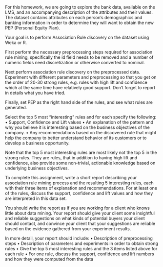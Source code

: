 For this homework, we are going to explore the bank data, available on the LMS, and an accompanying description of the attributes and their values.  The dataset contains attributes on each person’s demographics and banking information in order to determine they will want to obtain the new PEP (Personal Equity Plan).  

Your goal is to perform Association Rule discovery on the dataset using Weka or R.

First perform the necessary preprocessing steps required for association rule mining, specifically the id field needs to be removed and a number of numeric fields need discretization or otherwise converted to nominal.  

Next perform association rule discovery on the preprocessed data.  Experiment with different parameters and preprocessing so that you get on the order of 20-30 strong rules, e.g. rules with high lift and confidence which at the same time have relatively good support. Don’t forget to report in details what you have tried.

Finally, set PEP as the right hand side of the rules, and see what rules are generated.

Select the top 5 most “interesting” rules and for each specify the following:
•	Support, Confidence and Lift values
•	An explanation of the pattern and why you believe it is interesting based on the business objectives of the company.
•	Any recommendations based on the discovered rule that might help the company to better understand behavior of its customers or to develop a business opportunity.

Note that the top 5 most interesting rules are most likely not the top 5 in the strong rules.  They are rules, that in addition to having high lift and confidence, also provide some non-trivial, actionable knowledge based on underlying business objectives.

To complete this assignment, write a short report describing your association rule mining process and the resulting 5 interesting rules, each with their three items of explanation and recommendations.  For at least one of the rules, discuss the support, confidence and lift values and how they are interpreted in this data set.  

You should write the report as if you are working for a client who knows little about data mining. Your report should give your client some insightful and reliable suggestions on what kinds of potential buyers your client should contact, and convince your client that your suggestions are reliable based on the evidence gathered from your experiment results.

In more detail, your report should include:
•	Description of preprocessing steps
•	Description of parameters and experiments in order to obtain strong rules
•	Give the top 5 most interesting rules and the 3 items listed above for each rule
•	For one rule, discuss the support, confidence and lift numbers and how they were computed from the data


